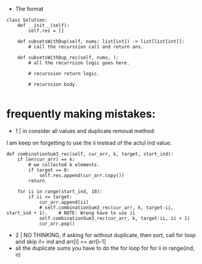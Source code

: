 - The format
```
class Solution:
    def __init__(self):
        self.res = []

    def subsetsWithDup(self, nums: list[int]) -> list[list[int]]:
        # call the recurssion call and return ans.

    def subsetsWithDup_rec(self, nums, ):
        # all the recurrsion logic goes here.

        # recurssion return logic.

        # recurssion body.
        
```


# frequently making mistakes:
- 1 | in consider all values and duplicate removal method:

I am keep on forgetting to use the ii instead of the actul ind value.
```
def combinationSum3_rec(self, cur_arr, k, target, start_ind):
    if len(cur_arr) == k:
        # we collected k elements.
        if target == 0:
            self.res.append(cur_arr.copy())
        return

    for ii in range(start_ind, 10):
        if ii <= target:
            cur_arr.append(ii)
            # self.combinationSum3_rec(cur_arr, k, target-ii, start_ind + 1).    # NOTE: Wrong have to use ii
            self.combinationSum3_rec(cur_arr, k, target-ii, ii + 1)
            cur_arr.pop()
```

- 2 | NO THINKING, if asking for without duplicate, then sort, call for loop and skip i!= ind and arr[i] == arr[i-1]
- all the duplicate sums you have to do the for loop for for ii in range(ind, n)